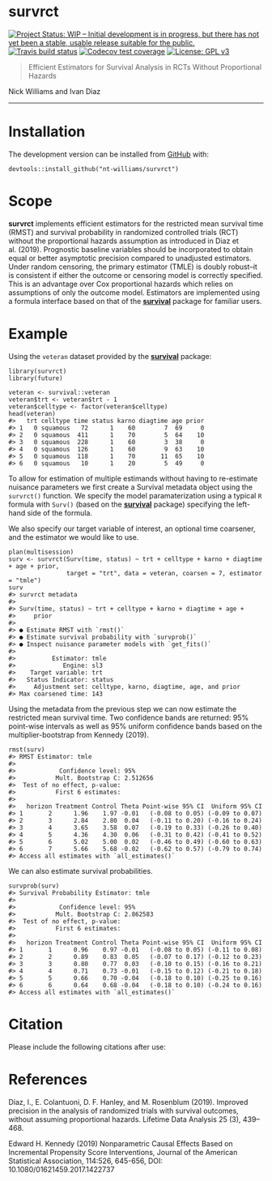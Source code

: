 
<!-- README.md is generated from README.Rmd. Please edit that file -->

survrct
=======

<!-- badges: start -->

[![Project Status: WIP – Initial development is in progress, but there
has not yet been a stable, usable release suitable for the
public.](https://www.repostatus.org/badges/latest/wip.svg)](https://www.repostatus.org/#wip)
[![Travis build
status](https://travis-ci.com/nt-williams/survrct.svg?branch=master)](https://travis-ci.com/nt-williams/survrct)
[![Codecov test
coverage](https://codecov.io/gh/nt-williams/rctSurv/branch/master/graph/badge.svg)](https://codecov.io/gh/nt-williams/survrct?branch=master)
[![License: GPL
v3](https://img.shields.io/badge/License-GPLv3-blue.svg)](https://www.gnu.org/licenses/gpl-3.0)
<!-- badges: end -->

> Efficient Estimators for Survival Analysis in RCTs Without
> Proportional Hazards

Nick Williams and Ivan Diaz

------------------------------------------------------------------------

Installation
============

The development version can be installed from
[GitHub](https://github.com) with:

    devtools::install_github("nt-williams/survrct")

Scope
=====

**survrct** implements efficient estimators for the restricted mean
survival time (RMST) and survival probability in randomized controlled
trials (RCT) without the proportional hazards assumption as introduced
in Diaz et al. (2019). Prognostic baseline variables should be
incorporated to obtain equal or better asymptotic precision compared to
unadjusted estimators. Under random censoring, the primary estimator
(TMLE) is doubly robust–it is consistent if either the outcome or
censoring model is correctly specified. This is an advantage over Cox
proportional hazards which relies on assumptions of only the outcome
model. Estimators are implemented using a formula interface based on
that of the [**survival**](https://CRAN.R-project.org/package=survival)
package for familiar users.

Example
=======

Using the `veteran` dataset provided by the
[**survival**](https://CRAN.R-project.org/package=survival) package:

    library(survrct)
    library(future)

    veteran <- survival::veteran
    veteran$trt <- veteran$trt - 1
    veteran$celltype <- factor(veteran$celltype)
    head(veteran)
    #>   trt celltype time status karno diagtime age prior
    #> 1   0 squamous   72      1    60        7  69     0
    #> 2   0 squamous  411      1    70        5  64    10
    #> 3   0 squamous  228      1    60        3  38     0
    #> 4   0 squamous  126      1    60        9  63    10
    #> 5   0 squamous  118      1    70       11  65    10
    #> 6   0 squamous   10      1    20        5  49     0

To allow for estimation of multiple estimands without having to
re-estimate nuisance parameters we first create a Survival metadata
object using the `survrct()` function. We specify the model
paramaterization using a typical `R` formula with `Surv()` (based on the
[**survival**](https://CRAN.R-project.org/package=survival) package)
specifying the left-hand side of the formula.

We also specify our target variable of interest, an optional time
coarsener, and the estimator we would like to use.

    plan(multisession)
    surv <- survrct(Surv(time, status) ~ trt + celltype + karno + diagtime + age + prior, 
                    target = "trt", data = veteran, coarsen = 7, estimator = "tmle")
    surv
    #> survrct metadata
    #> 
    #> Surv(time, status) ~ trt + celltype + karno + diagtime + age + 
    #>     prior
    #> 
    #> ● Estimate RMST with `rmst()`
    #> ● Estimate survival probability with `survprob()`
    #> ● Inspect nuisance parameter models with `get_fits()`
    #> 
    #>          Estimator: tmle
    #>             Engine: sl3
    #>    Target variable: trt
    #>   Status Indicator: status
    #>     Adjustment set: celltype, karno, diagtime, age, and prior
    #> Max coarsened time: 143

Using the metadata from the previous step we can now estimate the
restricted mean survival time. Two confidence bands are returned: 95%
point-wise intervals as well as 95% uniform confidence bands based on
the multiplier-bootstrap from Kennedy (2019).

    rmst(surv)
    #> RMST Estimator: tmle
    #> 
    #>            Confidence level: 95%
    #>           Mult. Bootstrap C: 2.512656 
    #>  Test of no effect, p-value:
    #>           First 6 estimates:
    #> 
    #>   horizon Treatment Control Theta Point-wise 95% CI  Uniform 95% CI
    #> 1       2      1.96    1.97 -0.01   (-0.08 to 0.05) (-0.09 to 0.07)
    #> 2       3      2.84    2.80  0.04   (-0.11 to 0.20) (-0.16 to 0.24)
    #> 3       4      3.65    3.58  0.07   (-0.19 to 0.33) (-0.26 to 0.40)
    #> 4       5      4.36    4.30  0.06   (-0.31 to 0.42) (-0.41 to 0.52)
    #> 5       6      5.02    5.00  0.02   (-0.46 to 0.49) (-0.60 to 0.63)
    #> 6       7      5.66    5.68 -0.02   (-0.62 to 0.57) (-0.79 to 0.74)
    #> Access all estimates with `all_estimates()`

We can also estimate survival probabilities.

    survprob(surv)
    #> Survival Probability Estimator: tmle
    #> 
    #>            Confidence level: 95%
    #>           Mult. Bootstrap C: 2.862583 
    #>  Test of no effect, p-value:
    #>           First 6 estimates:
    #> 
    #>   horizon Treatment Control Theta Point-wise 95% CI  Uniform 95% CI
    #> 1       1      0.96    0.97 -0.01   (-0.08 to 0.05) (-0.11 to 0.08)
    #> 2       2      0.89    0.83  0.05   (-0.07 to 0.17) (-0.12 to 0.23)
    #> 3       3      0.80    0.77  0.03   (-0.10 to 0.15) (-0.16 to 0.21)
    #> 4       4      0.71    0.73 -0.01   (-0.15 to 0.12) (-0.21 to 0.18)
    #> 5       5      0.66    0.70 -0.04   (-0.18 to 0.10) (-0.25 to 0.16)
    #> 6       6      0.64    0.68 -0.04   (-0.18 to 0.10) (-0.24 to 0.16)
    #> Access all estimates with `all_estimates()`

Citation
========

Please include the following citations after use:

References
==========

Díaz, I., E. Colantuoni, D. F. Hanley, and M. Rosenblum (2019). Improved
precision in the analysis of randomized trials with survival outcomes,
without assuming proportional hazards. Lifetime Data Analysis 25 (3),
439–468.

Edward H. Kennedy (2019) Nonparametric Causal Effects Based on
Incremental Propensity Score Interventions, Journal of the American
Statistical Association, 114:526, 645-656, DOI:
10.1080/01621459.2017.1422737
